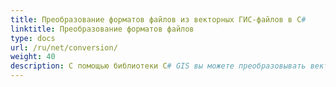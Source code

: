 ```yaml
---
title: Преобразование форматов файлов из векторных ГИС-файлов в C#
linktitle: Преобразование форматов файлов
type: docs
url: /ru/net/conversion/
weight: 40
description: С помощью библиотеки C# GIS вы можете преобразовывать векторные ГИС-файлы в CSV, GeoJSON, GPX, KML, Shapefile, SHP, TopoJSON, GDB и другие форматы.
---
```

